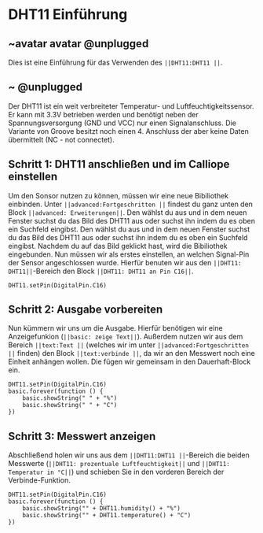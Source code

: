 # DHT11 Einführung
## ~avatar avatar @unplugged

Dies ist eine Einführung für das Verwenden des ``||DHT11:DHT11 ||``. 


## ~ @unplugged
Der DHT11 ist ein weit verbreiteter Temperatur- und Luftfeuchtigkeitssensor. 
Er kann mit 3.3V betrieben werden und benötigt neben der Spannungsversorgung (GND und VCC) nur einen Signalanschluss.
Die Variante von Groove besitzt noch einen 4. Anschluss der aber keine Daten übermittelt (NC - not connectet).

## Schritt 1: DHT11 anschließen und im Calliope einstellen
Um den Sonsor nutzen zu können, müssen wir eine neue Bibiliothek einbinden. 
Unter ``||advanced:Fortgeschritten ||`` findest du ganz unten den Block ``||advanced: Erweiterungen||``. 
Den wählst du aus und in dem neuen Fenster suchst du das Bild des DHT11 aus oder suchst ihn indem du es oben ein Suchfeld eingibst. 
Den wählst du aus und in dem neuen Fenster suchst du das Bild des DHT11 aus oder suchst ihn indem du es oben ein Suchfeld eingibst. 
Nachdem du auf das Bild geklickt hast, wird die Bibiliothek eingebunden.
Nun müssen wir als erstes einstellen, an welchen Signal-Pin der Sensor angeschlossen wurde. Hierfür benuten wir aus den ``||DHT11: DHT11||``-Bereich den Block ``||DHT11: DHT11 an Pin C16||``. 

```blocks
DHT11.setPin(DigitalPin.C16)
```

## Schritt 2: Ausgabe vorbereiten
Nun kümmern wir uns um die Ausgabe. Hierfür benötigen wir eine Anzeigefunkion (``||basic: zeige Text||``). 
Außerdem nutzen wir aus dem Bereich ``||text:Text ||`` (welches wir im unter ``||advanced:Fortgeschritten ||`` finden) den Block ``||text:verbinde ||``, 
da wir an den Messwert noch eine Einheit anhängen wollen. Die fügen wir gemeinsam in den Dauerhaft-Block ein.

```blocks
DHT11.setPin(DigitalPin.C16)
basic.forever(function () {
    basic.showString(" " + "%")
    basic.showString(" " + "C")
})
```

## Schritt 3: Messwert anzeigen
Abschließend holen wir uns aus dem ``||DHT11:DHT11 ||``-Bereich die beiden Messwerte (``||DHT11: prozentuale Luftfeuchtigkeit||`` und ``||DHT11: Temperatur in °C||``) und schieben Sie in den vorderen Bereich der Verbinde-Funktion.

```blocks
DHT11.setPin(DigitalPin.C16)
basic.forever(function () {
    basic.showString("" + DHT11.humidity() + "%")
    basic.showString("" + DHT11.temperature() + "C")
})
```
